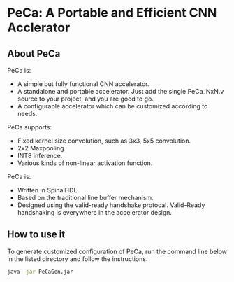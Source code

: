 # PeCa: A Portable and Efficient CNN Acclerator

## About PeCa

PeCa is:

- A simple but fully functional CNN accelerator.
- A standalone and portable accelerator. Just add the single PeCa_NxN.v source to your project, and you are good to go.
- A configurable accelerator which can be customized according to needs.

PeCa supports:

- Fixed kernel size convolution, such as 3x3, 5x5 convolution.
- 2x2 Maxpooling.
- INT8 inference.
- Various kinds of non-linear activation function.

PeCa is:
- Written in SpinalHDL.
- Based on the traditional line buffer mechanism.
- Designed using the valid-ready handshake protocal. Valid-Ready handshaking is everywhere in the accelerator design.

## How to use it

To generate customized configuration of PeCa, run the command line below in the listed directory and follow the instructions.

```sh
java -jar PeCaGen.jar
```